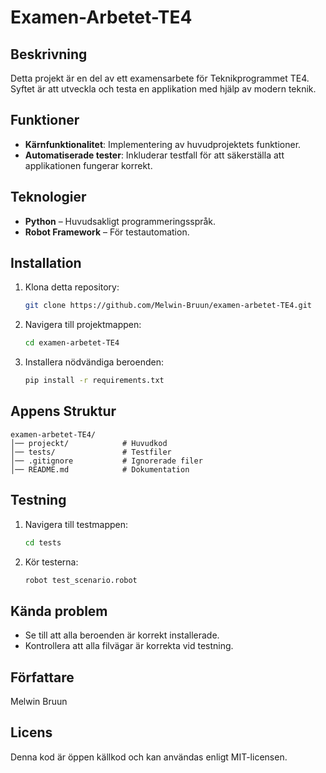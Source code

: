 # Examen-Arbetet-TE4

## Beskrivning

Detta projekt är en del av ett examensarbete för Teknikprogrammet TE4. Syftet är att utveckla och testa en applikation med hjälp av modern teknik.

## Funktioner

- **Kärnfunktionalitet**: Implementering av huvudprojektets funktioner.
- **Automatiserade tester**: Inkluderar testfall för att säkerställa att applikationen fungerar korrekt.

## Teknologier

- **Python** – Huvudsakligt programmeringsspråk.
- **Robot Framework** – För testautomation.

## Installation

1. Klona detta repository:

   ```sh
   git clone https://github.com/Melwin-Bruun/examen-arbetet-TE4.git
   ```

2. Navigera till projektmappen:

   ```sh
   cd examen-arbetet-TE4
   ```

3. Installera nödvändiga beroenden:

   ```sh
   pip install -r requirements.txt
   ```

## Appens Struktur

```
examen-arbetet-TE4/
│── projeckt/            # Huvudkod
│── tests/               # Testfiler
│── .gitignore           # Ignorerade filer
│── README.md            # Dokumentation
```

## Testning

1. Navigera till testmappen:
   ```sh
   cd tests
   ```

2. Kör testerna:
   ```sh
   robot test_scenario.robot
   ```

## Kända problem

- Se till att alla beroenden är korrekt installerade.
- Kontrollera att alla filvägar är korrekta vid testning.

## Författare

Melwin Bruun

## Licens

Denna kod är öppen källkod och kan användas enligt MIT-licensen.
